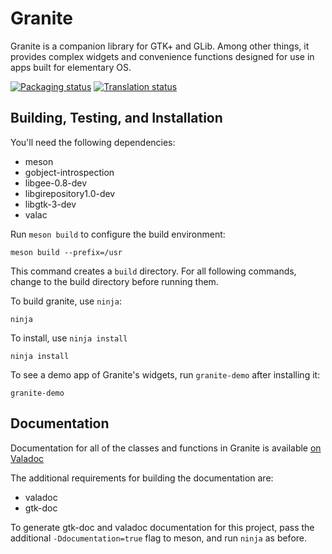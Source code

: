 # Granite
Granite is a companion library for GTK+ and GLib. Among other things, it
provides complex widgets and convenience functions designed for use in apps
built for elementary OS.

[![Packaging status](https://repology.org/badge/tiny-repos/granite.svg)](https://repology.org/metapackage/granite)
[![Translation status](https://l10n.elementary.io/widgets/desktop/granite/svg-badge.svg)](https://l10n.elementary.io/projects/desktop/granite/?utm_source=widget)


## Building, Testing, and Installation

You'll need the following dependencies:
* meson
* gobject-introspection
* libgee-0.8-dev
* libgirepository1.0-dev
* libgtk-3-dev
* valac

Run `meson build` to configure the build environment:

    meson build --prefix=/usr

This command creates a `build` directory. For all following commands, change to
the build directory before running them.

To build granite, use `ninja`:

    ninja

To install, use `ninja install`

    ninja install

To see a demo app of Granite's widgets, run `granite-demo` after installing it:

    granite-demo


## Documentation

Documentation for all of the classes and functions in Granite is available
[on Valadoc](https://valadoc.org/granite/Granite.html)

The additional requirements for building the documentation are:

* valadoc
* gtk-doc

To generate gtk-doc and valadoc documentation for this project, pass the
additional `-Ddocumentation=true` flag to meson, and run `ninja` as before.

